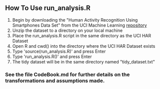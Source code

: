 ## How To Use run_analysis.R

1. Begin by downloading the "Human Activity Recognition Using Smartphones Data Set" from the
UCI Machine Learning [repository](http://archive.ics.uci.edu/ml/machine-learning-databases/00240/UCI%20HAR%20Dataset.zip)
1. Unzip the dataset to a directory on your local machine
1. Place the run_analysis.R script in the same directory as the UCI HAR Dataset
1. Open R and cwd() into the directory where the UCI HAR Dataset exists
1. Type 'source(run_analysis.R)' and press Enter
1. Type 'run_analysis.R()' and press Enter
1. The tidy dataset will be in the same directory named "tidy_dataset.txt"

### See the file CodeBook.md for further details on the transformations and assumptions made.

